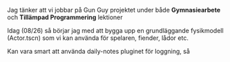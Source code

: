 Jag tänker att vi jobbar på Gun Guy projektet under både **Gymnasiearbete** och **Tillämpad Programmering** lektioner

Idag (08/26) så börjar jag med att bygga upp en grundläggande fysikmodell (Actor.tscn) som vi kan använda för spelaren, fiender, lådor etc. 

Kan vara smart att använda daily-notes pluginet för loggning, så  